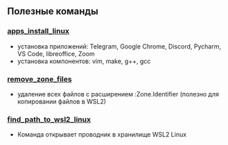 ## Полезные команды
### [apps_install_linux](https://github.com/Piankov-Michail/scripts/blob/main/apps_install_linux.sh)
* установка приложений: Telegram, Google Chrome, Discord, Pycharm, VS Code, libreoffice, Zoom
* установка компонентов: vim, make, g++, gcc
### [remove_zone_files](https://github.com/Piankov-Michail/scripts/blob/main/remove_zone_files.sh)
* удаление всех файлов с расширением :Zone.Identifier (полезно для копировании файлов в WSL2)
### [find_path_to_wsl2_linux](https://github.com/Piankov-Michail/scripts/blob/main/find_path_to_wsl2_linux.sh)
* Команда открывает проводник в хранилище WSL2 Linux
